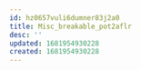 ```yaml
---
id: hz0657vuli6dumner83j2a0
title: Misc_breakable_pot2aflr
desc: ''
updated: 1681954930228
created: 1681954930228
---
```

